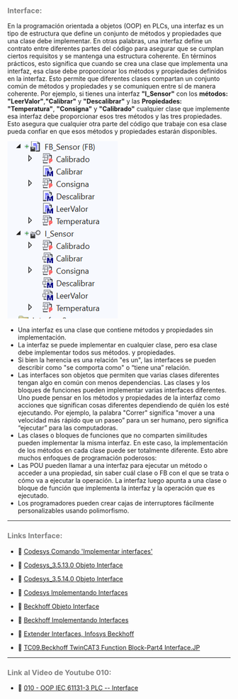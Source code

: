 ### <span style="color:grey">Interface:</span>

En la programación orientada a objetos (OOP) en PLCs, una interfaz es un tipo de estructura que define un conjunto de métodos y propiedades que una clase debe implementar. En otras palabras, una interfaz define un contrato entre diferentes partes del código para asegurar que se cumplan ciertos requisitos y se mantenga una estructura coherente. En términos prácticos, esto significa que cuando se crea una clase que implementa una interfaz, esa clase debe proporcionar los métodos y propiedades definidos en la interfaz. Esto permite que diferentes clases compartan un conjunto común de métodos y propiedades y se comuniquen entre sí de manera coherente. Por ejemplo, si tienes una interfaz **"I_Sensor"** con los **métodos:** **"LeerValor"**,**"Calibrar"** y **"Descalibrar"** y las **Propiedades:** **"Temperatura"**, **"Consigna"** y **"Calibrado"** cualquier clase que implemente esa interfaz debe proporcionar esos tres métodos y las tres propiedades. Esto asegura que cualquier otra parte del código que trabaje con esa clase pueda confiar en que esos métodos y propiedades estarán disponibles.

![Interface](../images/I_Sensor.png)

- Una interfaz es una clase que contiene métodos y propiedades sin implementación. 
- La interfaz se puede implementar en cualquier clase, pero esa clase debe implementar todos sus métodos.
y propiedades.
- Si bien la herencia es una relación "es un", las interfaces se pueden describir como "se comporta como" o
“tiene una” relación.
- Las interfaces son objetos que permiten que varias clases diferentes tengan algo en común con
menos dependencias. Las clases y los bloques de funciones pueden implementar varias interfaces diferentes.
Uno puede pensar en los métodos y propiedades de la interfaz como acciones que significan cosas diferentes
dependiendo de quién los esté ejecutando. Por ejemplo, la palabra "Correr" significa "mover a una velocidad
más rápido que un paseo” para un ser humano, pero significa “ejecutar” para las computadoras.
- Las clases o bloques de funciones que no comparten similitudes pueden implementar la misma interfaz. En este
caso, la implementación de los métodos en cada clase puede ser totalmente diferente. Esto abre
muchos enfoques de programación poderosos:
- Las POU pueden llamar a una interfaz para ejecutar un método o acceder a una propiedad, sin saber cuál
clase o FB con el que se trata o cómo va a ejecutar la operación. 
La interfaz luego apunta a una clase o bloque de función que implementa la interfaz y la operación
que es ejecutado.
- Los programadores pueden crear cajas de interruptores fácilmente personalizables usando polimorfismo.
***
### <span style="color:grey">Links Interface:</span>

- 🔗 [Codesys Comando 'Implementar interfaces'](https://help.codesys.com/api-content/2/codesys/3.5.12.0/en/_cds_cmd_implement_interfaces/)

- 🔗 [Codesys_3.5.13.0 Objeto Interface](https://help.codesys.com/api-content/2/codesys/3.5.13.0/en/_cds_obj_interface/)

- 🔗 [Codesys_3.5.14.0 Objeto Interface](https://help.codesys.com/api-content/2/codesys/3.5.14.0/en/_cds_obj_interface/)

- 🔗 [Codesys Implementando Interfaces](https://help.codesys.com/api-content/2/codesys/3.5.12.0/en/_cds_implementing_interface/)

- 🔗 [Beckhoff Objeto Interface](https://infosys.beckhoff.com/english.php?content=../content/1033/tc3_plc_intro/4256428299.html&id=)

- 🔗 [Beckhoff Implementando Interfaces](https://infosys.beckhoff.com/english.php?content=../content/1033/tc3_plc_intro/4262436875.html&id=)

- 🔗 [Extender Interfaces, Infosys Beckhoff](https://infosys.beckhoff.com/content/1033/tc3_plc_intro/2527343499.html?id=365591094627259992)

- 🔗 [TC09.Beckhoff TwinCAT3 Function Block-Part4 Interface.JP](https://www.youtube.com/watch?v=SAGchtGi3-o)

***
### <span style="color:grey">Link al Video de Youtube 010:</span>
- 🔗 [010 - OOP IEC 61131-3 PLC -- Interface](https://youtu.be/ix0Amyg9RcU)
